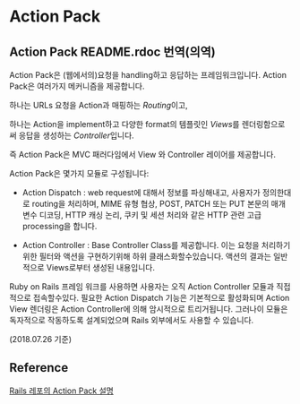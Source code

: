 
# Action Pack 

## Action Pack README.rdoc 번역(의역)

Action Pack은 (웹에서의)요청을 handling하고 응답하는 프레임워크입니다. Action Pack은 여러가지 메커니즘을 제공합니다. 

하나는 URLs 요청을 Action과 매핑하는 *Routing*이고, 

하나는 Action을 implement하고 다양한 format의 템플릿인 *Views*를 렌더링함으로써 응답을 생성하는 *Controller*입니다. 

즉 Action Pack은 MVC 패러다임에서 View 와 Controller 레이어를 제공합니다. 

Action Pack은 몇가지 모듈로 구성됩니다:

* Action Dispatch : web request에 대해서 정보를 파싱해내고, 사용자가 정의한대로 routing을 처리하며, MIME 유형 협상, POST, PATCH 또는 PUT 본문의 매개 변수 디코딩, HTTP 캐싱 논리, 쿠키 및 세션 처리와 같은  HTTP 관련 고급 processing을 합니다. 
  
* Action Controller : Base Controller Class를 제공합니다. 이는 요청을 처리하기 위한 필터와 액션을 구현하기위해 하위 클래스화할수있습니다. 액션의 결과는 일반적으로 Views로부터 생성된 내용입니다.


Ruby on Rails 프레임 워크를 사용하면 사용자는 오직 Action Controller 모듈과 직접적으로 접속할수있다. 필요한 Action Dispatch 기능은 기본적으로 활성화되며 Action View 렌더링은 Action Controller에 의해 암시적으로 트리거됩니다. 그러나이 모듈은 독자적으로 작동하도록 설계되었으며 Rails 외부에서도 사용할 수 있습니다.

(2018.07.26 기준)

## Reference 

[Rails 레포의 Action Pack 설명](https://github.com/rails/rails/tree/master/actionpack)

<ClientOnly>
<Disqus />
</ClientOnly>

